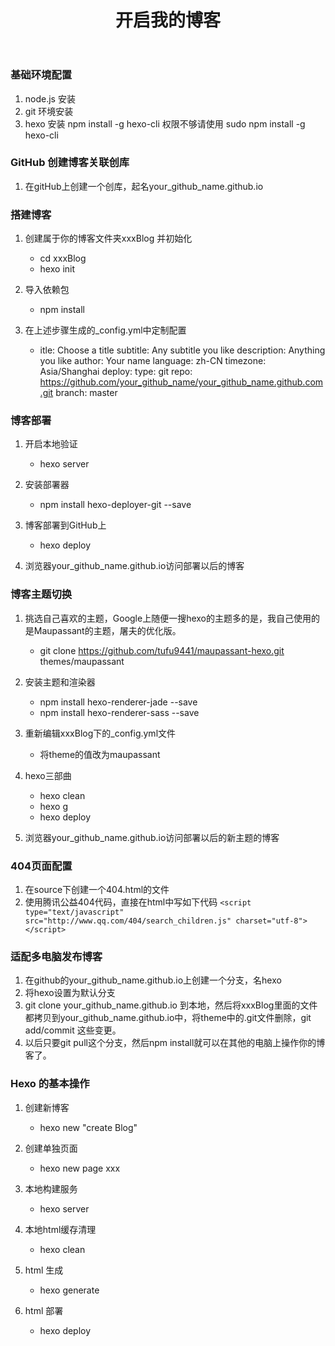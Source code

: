 ﻿---
title: 开启我的博客
tags: [Hexo, GitHub, Blog]
categories: 
- 博客基础
toc: true
---
### 基础环境配置

 1. node.js 安装
 2. git 环境安装
 3. hexo 安装 npm install -g hexo-cli 权限不够请使用 sudo npm install -g hexo-cli

### GitHub 创建博客关联创库

 1. 在gitHub上创建一个创库，起名your_github_name.github.io

### 搭建博客

 1. 创建属于你的博客文件夹xxxBlog 并初始化
 
    - cd xxxBlog
    - hexo init

 2. 导入依赖包

    - npm install

 3. 在上述步骤生成的_config.yml中定制配置
    - itle: Choose a title
subtitle: Any subtitle you like
description: Anything you like
author: Your name
language: zh-CN
timezone: Asia/Shanghai
deploy:
type: git
repo: https://github.com/your_github_name/your_github_name.github.com.git
branch: master

### 博客部署

 1. 开启本地验证
    - hexo server

 2. 安装部署器
    - npm install hexo-deployer-git --save

 3. 博客部署到GitHub上
    - hexo deploy

 4. 浏览器your_github_name.github.io访问部署以后的博客

### 博客主题切换

 1. 挑选自己喜欢的主题，Google上随便一搜hexo的主题多的是，我自己使用的是Maupassant的主题，屠夫的优化版。
    - git clone https://github.com/tufu9441/maupassant-hexo.git themes/maupassant

 2. 安装主题和渲染器
    - npm install hexo-renderer-jade --save
    - npm install hexo-renderer-sass --save
    
 3. 重新编辑xxxBlog下的_config.yml文件
    - 将theme的值改为maupassant

 4. hexo三部曲
    - hexo clean
    - hexo g
    - hexo deploy

 5. 浏览器your_github_name.github.io访问部署以后的新主题的博客

### 404页面配置

 1. 在source下创建一个404.html的文件
 2. 使用腾讯公益404代码，直接在html中写如下代码
    ```<script type="text/javascript" src="http://www.qq.com/404/search_children.js" charset="utf-8"></script>```
    
### 适配多电脑发布博客

 1. 在github的your_github_name.github.io上创建一个分支，名hexo
 2. 将hexo设置为默认分支
 3. git clone your_github_name.github.io 到本地，然后将xxxBlog里面的文件都拷贝到your_github_name.github.io中，将theme中的.git文件删除，git add/commit 这些变更。
 4. 以后只要git pull这个分支，然后npm install就可以在其他的电脑上操作你的博客了。

### Hexo 的基本操作
 
 

 1. 创建新博客
     - hexo new "create Blog"

 2. 创建单独页面
 
    - hexo new page xxx

 3. 本地构建服务
 
    - hexo server
 4. 本地html缓存清理
 
    - hexo clean
 5. html 生成
 
    - hexo generate
 6. html 部署
 
    - hexo deploy



